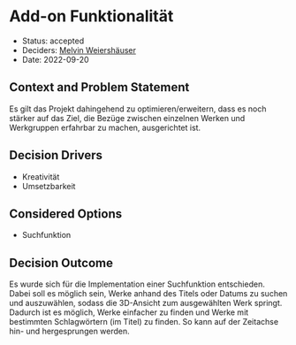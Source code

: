 # Add-on Funktionalität

- Status: accepted
- Deciders: [Melvin Weiershäuser](https://github.com/mweiershaeuser)
- Date: 2022-09-20

## Context and Problem Statement

Es gilt das Projekt dahingehend zu optimieren/erweitern, dass es noch stärker auf das Ziel, die Bezüge zwischen einzelnen Werken und Werkgruppen erfahrbar zu machen, ausgerichtet ist.

## Decision Drivers

- Kreativität
- Umsetzbarkeit

## Considered Options

- Suchfunktion

## Decision Outcome

Es wurde sich für die Implementation einer Suchfunktion entschieden. Dabei soll es möglich sein, Werke anhand des Titels oder Datums zu suchen und auszuwählen, sodass die 3D-Ansicht zum ausgewählten Werk springt. Dadurch ist es möglich, Werke einfacher zu finden und Werke mit bestimmten Schlagwörtern (im Titel) zu finden. So kann auf der Zeitachse hin- und hergesprungen werden.
